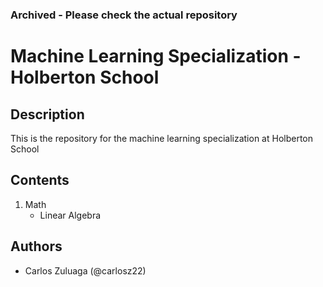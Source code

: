 ### Archived - Please check the actual repository

# Machine Learning Specialization - Holberton School
## Description

This is the repository for the machine learning specialization at Holberton School

## Contents

1. Math
    - Linear Algebra

## Authors

- Carlos Zuluaga  (@carlosz22)
